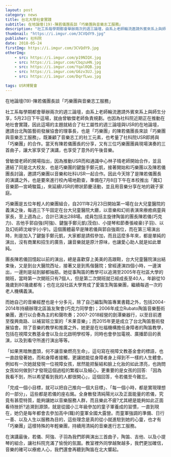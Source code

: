 ```yaml
---
layout: post
category: news
title: 台北大學社會實踐
subtitle: 在地論壇(19)-陳若儀團長談「巧樂團與音樂志工服務」
description: "社工系每學期都會舉辦兩次的週三論壇，由系上老師輪流邀請外賓來系上與師生分享..."
thumbnail: "https://i.imgur.com/3CVQdY9.jpg"
publisher: 社科院
date: 2018-05-24
firstImg: https://i.imgur.com/3CVQdY9.jpg
otherImg:
    - src: https://i.imgur.com/p19NIQX.jpg
    - src: https://i.imgur.com/CbqzuHN.jpg
    - src: https://i.imgur.com/Yqal0QB.jpg
    - src: https://i.imgur.com/G6zv3UJ.jpg
    - src: https://i.imgur.com/DqrfLwu.jpg

tags: USR博覽會
---
```


在地論壇(19)-陳若儀團長談「巧樂團與音樂志工服務」

社工系每學期都會舉辦兩次的週三論壇，由系上老師輪流邀請外賓來系上與師生分享，5月23日下午這場，就由曾敏傑老師負責規劃。也因為社科院近期正在推動在地社會實踐，因此這場的主題就結合了社工屬性的週三論壇與USR的在地論壇，邀請台北陶笛藝術發展協會的理事長，也是「巧樂團」的陳若儀團長來談「巧樂團與音樂志工服務」，既兼顧了音樂志工的社工元素，也考量了社科院USR即將與「巧樂團」的合作。當天有陳若儀團長的分享，又有三位巧樂團團員現場演奏的三首曲子，讓大家享受了演講，也享受了意外的午後音樂。

曾敏傑老師的開場指出，因為推動USR而和通識中心林子晴老師開始合作，並且連結了同是北大校友、也是巧樂團的鍵盤手鄭元凱，接著開始和巧樂團以及陳若儀團長討論，邀請巧樂團以音樂和社科USR一起合作。因此今天除了是陳若儀團長的演講之外，也是要來進行校內場地勘查，準備在7月8日下午在本校推出「魔幻音樂節—宮崎駿篇」，來延續USR的帶狀節慶活動，並且用音樂分享在地的親子家庭。

巧樂團是五位年輕人的樂團組合，自2011年2月23日開始第一場在台大兒童醫院的義演之後，每週三下午固定在台大兒童醫院大廳，以音樂和幻術表演來療癒病童與家長，至上週為止，合計已演出288場。成員包括主旋律陶笛的團長陳若儀(巧克力)、吉他手郭自強(阿強)、鍵盤手鄭元凱(茂伯)、小提琴和節奏張峻豪(子羽)、以及幻術師沈峻宇(小宇)。這個團體最早是陳若儀與郭自強兩位，而在第三場演出時，則是加入了鍵盤手鄭元凱，大家都是請假參加，而且這麼多年來，都是單純的演出，沒有商業和招生的廣告，讓音樂就是原汁原味，也讓愛心助人就是如此單純。

團長陳若儀回憶起以前的演出，總是喜歡穿上美美的高跟鞋，台大兒童醫院演出結束後，又是到台大醫院西址，接著又是到馬偕醫院；曾經連演四個小時，一邊演出，一邊則是站到腳都抽筋。她從事陶笛的教學可以追溯至2005年在社區大學的開班，當時第一次開班只有7個人，但是第二次開班就已經成長至40人，年齡從10幾歲到80幾歲都有；也在北投社區大學育成了愛笛生陶笛樂團，繼續每週一次的老人機構義演。

而她自己的音樂經歷也是十分多元，除了自己編製陶笛專業書籍之外，包括2004-2014年持續辦理北區笛友聚會(巧克力同學會)；2006年成立Rubato陶笛音樂藝術樂團，進行以合奏為主的和聲吹奏；2007-2018經營的劍潭樂器行，以至目前遷至復興南路、以補習班立案的「禾果音樂」；而2015年更是成立了台北陶笛藝術發展協會。除了音樂的教學和推廣之外，她更是在社福機構擔任身障者的陶笛教學，包括在視障文教基金會以及台北啟明學校等，同時也會參加電視、廣播節目的表演，以及到看守所進行演出等等。

「如果黑暗無盡頭，何不讓音樂燃亮生命」，這句寫在視障文教基金會的標語，也一直啟發著她，而和身障者接觸，更讓她能從身障者身上得到不一樣的人生體會。例如有一次她就發現一位視障女孩，居然能把髮結和臉上化妝的如此漂亮，也詢問女孩如何做到?才發現這個過程的繁複以及細心，更重要的是女孩的回答: 「因為我看不到，所以希望看到我的人都很開心」，這個回答，令若儀至今難忘。

「完成一個小目標，就可以把自己推向一個大目標」、「每一個小時，都是實現理想的一部分」，這些都是若儀的座右銘。全身散發清純陽光以及正面能量的若儀，究竟有甚麼特質，能夠讓她以音樂服務人群，而且樂此不疲?尤其總是能夠如此正面看待挫折?追溯到源頭，就是從國小三年級參加的童子軍養成的習慣，一直到現在，她仍是每年都會去參加高中(職)的童軍全國大露營。而童軍強調的準備、日行一善、以及人生以服務為目的，這些理念是真的從小就進駐到她的心靈，也才有「巧樂團」這樣特殊的年輕樂團，持續用清純的音樂進行志工服務。

在演講最後，若儀、阿強、子羽為我們即興演出三首曲子，陶笛、吉他、以及小提琴的組合，讓社科院充滿了愉悅的氛圍。教室裡外同學越聚越多，我們更加確信，音樂的確可以療癒人心，我們還會再聽到陶笛在北大響起。